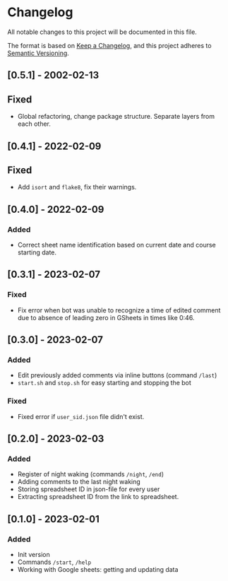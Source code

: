 # Changelog

All notable changes to this project will be documented in this file.

The format is based on [Keep a Changelog](https://keepachangelog.com/en/1.0.0/),
and this project adheres to [Semantic Versioning](https://semver.org/spec/v2.0.0.html).

## [0.5.1] - 2002-02-13

## Fixed

- Global refactoring, change package structure. Separate layers from each other.

## [0.4.1] - 2022-02-09

## Fixed

- Add `isort` and `flake8`, fix their warnings.

## [0.4.0] - 2022-02-09

### Added

- Correct sheet name identification based on current date and course starting date.

## [0.3.1] - 2023-02-07

### Fixed

- Fix error when bot was unable to recognize a time of edited comment due to absence of leading zero in GSheets in times like 0:46.

## [0.3.0] - 2023-02-07

### Added

- Edit previously added comments via inline buttons (command `/last`)
- `start.sh` and `stop.sh` for easy starting and stopping the bot

### Fixed

- Fixed error if `user_sid.json` file didn't exist.

## [0.2.0] - 2023-02-03

### Added

- Register of night waking (commands `/night`, `/end`)
- Adding comments to the last night waking
- Storing spreadsheet ID in json-file for every user
- Extracting spreadsheet ID from the link to spreadsheet.

## [0.1.0] - 2023-02-01

### Added

- Init version
- Commands `/start`, `/help`
- Working with Google sheets: getting and updating data
